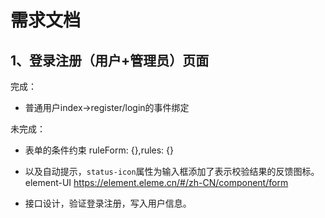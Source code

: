 # **需求文档**

## 1、登录注册（用户+管理员）页面

完成：

- 普通用户index->register/login的事件绑定

未完成：

- 表单的条件约束 ruleForm: {},rules: {}
- 以及自动提示，`status-icon`属性为输入框添加了表示校验结果的反馈图标。element-UI https://element.eleme.cn/#/zh-CN/component/form


- 接口设计，验证登录注册，写入用户信息。